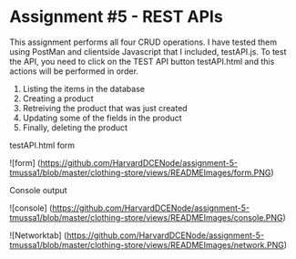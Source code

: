 # Assignment #5 - REST APIs

This assignment performs all four CRUD operations. I have tested them using PostMan and clientside Javascript that I included, testAPI.js. To test the API, you need to click on the TEST API button testAPI.html and this actions will be performed in order.

1) Listing the items in the database
2) Creating a product
3) Retreiving the product that was just created
4) Updating some of the fields in the product
5) Finally, deleting the product

testAPI.html form

![form] (https://github.com/HarvardDCENode/assignment-5-tmussa1/blob/master/clothing-store/views/READMEImages/form.PNG)

Console output

![console] (https://github.com/HarvardDCENode/assignment-5-tmussa1/blob/master/clothing-store/views/READMEImages/console.PNG)

![Networktab] (https://github.com/HarvardDCENode/assignment-5-tmussa1/blob/master/clothing-store/views/READMEImages/network.PNG)






